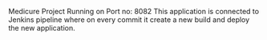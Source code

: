 Medicure Project
  Running on Port no: 8082
This application is connected to Jenkins pipeline where on every commit it create a new build and deploy the new application.
